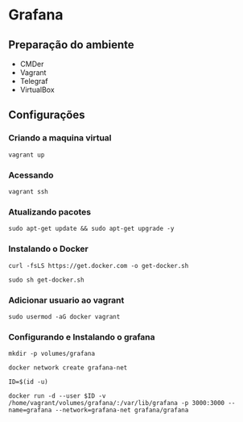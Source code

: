 # Grafana

## Preparação do ambiente

- CMDer
- Vagrant
- Telegraf
- VirtualBox

## Configurações

### Criando a maquina virtual

```script
vagrant up
```

### Acessando

```script
vagrant ssh
```
 
### Atualizando pacotes

```script
sudo apt-get update && sudo apt-get upgrade -y
```

### Instalando o Docker

```script
curl -fsLS https://get.docker.com -o get-docker.sh

sudo sh get-docker.sh
```

### Adicionar usuario ao vagrant

```script
sudo usermod -aG docker vagrant
```

### Configurando e Instalando o grafana

```script
mkdir -p volumes/grafana

docker network create grafana-net

ID=$(id -u)

docker run -d --user $ID -v /home/vagrant/volumes/grafana/:/var/lib/grafana -p 3000:3000 --name=grafana --network=grafana-net grafana/grafana
```
